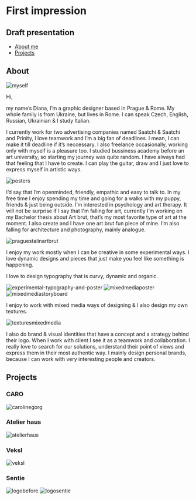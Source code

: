# First impression

## Draft presentation

- [About me](#about)
- [Projects](#projects)

## About

![myself](img/brunette_standing-and-smiling.JPG)

Hi,

my name’s Diana, I’m a graphic designer based in Prague & Rome. My whole family is from Ukraine, but lives in Rome. I can speak Czech, English, Russian, Ukrainian & I study Italian.

I currently work for two advertising companies named Saatchi & Saatchi and Prinity, I love teamwork and I’m a big fan of deadlines. I mean, I can make it till deadline if it’s neccessary. I also freelance occasionally, working only with myself is a pleasure too. I studied bussiness academy before an art university, so starting my journey was quite random. I have always had that feeling that I have to create. I can play the guitar, draw and I just love to express myself in artistic ways.

![posters](img/feya-experimental-posters.png)

I’d say that I’m openminded, friendly, empathic and easy to talk to. In my free time I enjoy spending my time and going for a walks with my puppy, friends & just being outside. I’m interested in psychology and art therapy.  It will not be surprise if I say that I'm falling for art, currently I’m working on my Bachelor thesis about Art brut, that’s my most favorite type of art at the moment. I also create and I have one art brut fun piece of mine. I’m also falling for architecture and photography, mainly analogue.

![praguestalinartbrut](img/sta-lajf-art-brut-prag-brut.png)

I enjoy my work mostly when I can be creative in some experimental ways. I love dynamic designs and pieces that just make you feel like something is happening.

I love to design typography that is curvy, dynamic and organic.

![experimental-typography-and-poster](https://github.com/dbylen/efd/assets/148856075/183edc60-7fd6-468e-a5e0-35fc8178d094)
![mixedmediaposter](img/mixed-media-technique-on-a-poster.png)
![mixedmediastoryboard](img/mixed-media-animations-canvas.png)

I enjoy to work with mixed media ways of designing & I also design my own textures.

![texturesmixedmedia](img/mixed-media-technique-texturing.png)

I also do brand & visual identities that have a concept and a strategy behind their logo. When I work with client I see it as a teamwork and collaboration. I really love to search for our solutions, understand their point of views and express them in their most authentic way. I mainly design personal brands, because I can work with very interesting people and creators.

## Projects

### CARO
![carolinegorg](img/caroline-gorg-logo-horizontal-and-vertical-with-photographies-of-products-and-herself.png
)
### Atelier haus
![atelierhaus](img/atelier-haus-logo-horizontal-and-vertical-with-photographies-of-their-fashion.png)
### Veksl
![veksl](img/veksl-logo-and-stickers.png)
### Sentie
![logobefore](img/logo-sentie-before-i-made-it.png)
![logosentie](img/sentie-logo-horizontal-and-vertical.png)
